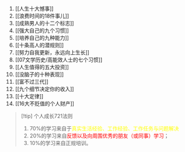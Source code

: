 1. [[人生十大憾事]]
2. [[浪费时间的18件事儿]]
3. [[成熟男人的十二个标志]]
4. [[强大自己的九个习惯]]
5. [[培养自己的九种能力]]
6. [[十条高人的潜规则]]
7. [[努力自我更新，永远向上生长]]
8. [[07文学历史/高能效人士的七个习惯]]
9. [[人生值得的五大投资]]
10. [[没脑子的十种表现]]
11. [[富不过三代]]
12. [[九个细节决定你的收入]]
13. [[十大定律]]
14. [[16大不贬值的个人财产]]

> [!tip] 个人成长721法则
> 1. 70%的学习来自于<font color="#ffff00">真实生活经验、工作经验、工作任务与问题解决</font>
> 2. 20%的学习来自<font color="#ff0000">反馈以及向周围优秀的朋友（或同事）学习</font>；
> 3. 10%的学习来自正规培训。

